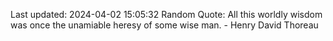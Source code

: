 Last updated: 2024-04-02 15:05:32
Random Quote: All this worldly wisdom was once the unamiable heresy of some wise man. - Henry David Thoreau